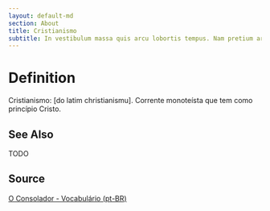 ```yaml
---
layout: default-md
section: About
title: Cristianismo
subtitle: In vestibulum massa quis arcu lobortis tempus. Nam pretium arcu in odio vulputate luctus.
---
```


# Definition
Cristianismo: [do latim christianismu]. Corrente monoteísta que tem como princípio Cristo.

## See Also
TODO

## Source
[O Consolador - Vocabulário (pt-BR)](http://www.oconsolador.com.br/linkfixo/vocabulario/principal.html)


